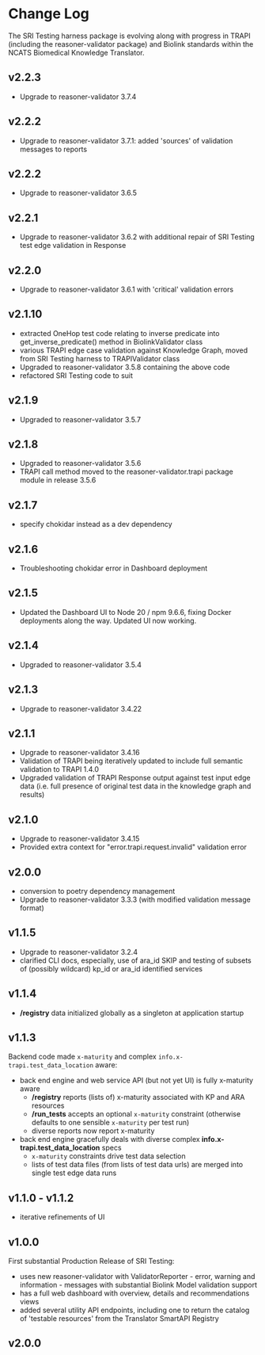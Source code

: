 # Change Log

The SRI Testing harness package is evolving along with progress in TRAPI (including the reasoner-validator package) and Biolink standards within the NCATS Biomedical Knowledge Translator. 

## v2.2.3
- Upgrade to reasoner-validator 3.7.4

## v2.2.2
- Upgrade to reasoner-validator 3.7.1: added 'sources' of validation messages to reports

## v2.2.2
- Upgrade to reasoner-validator 3.6.5

## v2.2.1
- Upgrade to reasoner-validator 3.6.2 with additional repair of SRI Testing test edge validation in Response 

## v2.2.0
- Upgrade to reasoner-validator 3.6.1 with 'critical' validation errors

## v2.1.10
- extracted OneHop test code relating to inverse predicate into get_inverse_predicate() method in BiolinkValidator class
- various TRAPI edge case validation against Knowledge Graph, moved from SRI Testing harness to TRAPIValidator class
- Upgraded to reasoner-validator 3.5.8 containing the above code
- refactored SRI Testing code to suit

## v2.1.9
- Upgraded to reasoner-validator 3.5.7

## v2.1.8
- Upgraded to reasoner-validator 3.5.6
- TRAPI call method moved to the reasoner-validator.trapi package module in release 3.5.6

## v2.1.7
- specify chokidar instead as a dev dependency

## v2.1.6
- Troubleshooting chokidar error in Dashboard deployment

## v2.1.5
- Updated the Dashboard UI to Node 20 / npm 9.6.6, fixing Docker deployments along the way. Updated UI now working.

## v2.1.4
- Upgraded to reasoner-validator 3.5.4

## v2.1.3
- Upgrade to reasoner-validator 3.4.22

## v2.1.1

- Upgrade to reasoner-validator 3.4.16
- Validation of TRAPI being iteratively updated to include full semantic validation to TRAPI 1.4.0
- Upgraded validation of TRAPI Response output against test input edge data (i.e. full presence of original test data in the knowledge graph and results) 

## v2.1.0

- Upgrade to reasoner-validator 3.4.15
- Provided extra context for "error.trapi.request.invalid" validation error

## v2.0.0

- conversion to poetry dependency management
- Upgrade to reasoner-validator 3.3.3 (with modified validation message format)

## v1.1.5

- Upgrade to reasoner-validator 3.2.4
- clarified CLI docs, especially, use of ara_id SKIP and testing of subsets of (possibly wildcard) kp_id or ara_id identified services

## v1.1.4

- **/registry** data initialized globally as a singleton at application startup

## v1.1.3

Backend code made `x-maturity` and complex `info.x-trapi.test_data_location` aware:

- back end engine and web service API (but not yet UI) is fully x-maturity aware
    - **/registry** reports (lists of) x-maturity associated with KP and ARA resources
    - **/run_tests** accepts an optional `x-maturity` constraint (otherwise defaults to one sensible `x-maturity` per test run)
    - diverse reports now report x-maturity
- back end engine gracefully deals with diverse complex **info.x-trapi.test_data_location** specs
    - `x-maturity` constraints drive test data selection
    - lists of test data files (from lists of test data urls) are merged into single test edge data runs

## v1.1.0 - v1.1.2

- iterative refinements of UI

## v1.0.0

First substantial Production Release of SRI Testing:

- uses new reasoner-validator with ValidatorReporter - error, warning and information - messages with substantial Biolink Model validation support
- has a full web dashboard with overview, details and recommendations views
- added several utility API endpoints, including one to return the catalog of 'testable resources' from the Translator SmartAPI Registry

## v2.0.0
